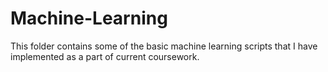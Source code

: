 # Machine-Learning
This folder contains some of the basic machine learning scripts that I have  implemented as a part of current coursework.
